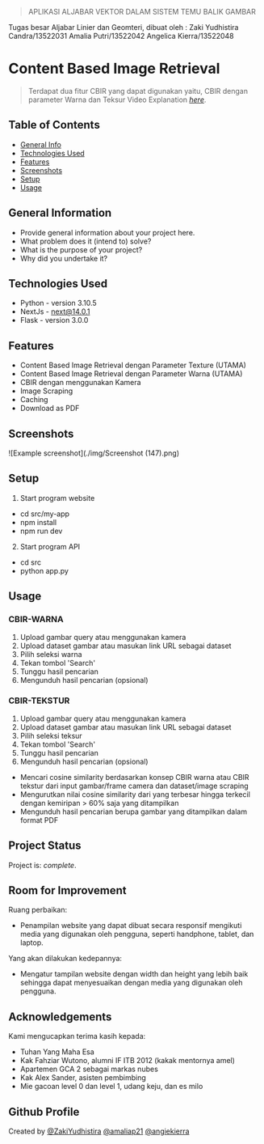> APLIKASI ALJABAR VEKTOR DALAM SISTEM TEMU BALIK GAMBAR

Tugas besar Aljabar Linier dan Geomteri, dibuat oleh :
Zaki Yudhistira Candra/13522031
Amalia Putri/13522042
Angelica Kierra/13522048

# Content Based Image Retrieval

> Terdapat dua fitur CBIR yang dapat digunakan yaitu, CBIR dengan parameter Warna dan Teksur
> Video Explanation [_here_](https://www.example.com).

## Table of Contents

- [General Info](#general-information)
- [Technologies Used](#technologies-used)
- [Features](#features)
- [Screenshots](#screenshots)
- [Setup](#setup)
- [Usage](#usage)

## General Information

- Provide general information about your project here.
- What problem does it (intend to) solve?
- What is the purpose of your project?
- Why did you undertake it?

## Technologies Used

- Python - version 3.10.5
- NextJs - next@14.0.1
- Flask - version 3.0.0

## Features

- Content Based Image Retrieval dengan Parameter Texture (UTAMA)
- Content Based Image Retrieval dengan Parameter Warna (UTAMA)
- CBIR dengan menggunakan Kamera
- Image Scraping
- Caching
- Download as PDF

## Screenshots

![Example screenshot](./img/Screenshot (147).png)

## Setup

1. Start program website

- cd src/my-app
- npm install
- npm run dev

2. Start program API

- cd src
- python app.py

## Usage

### CBIR-WARNA

1. Upload gambar query atau menggunakan kamera
2. Upload dataset gambar atau masukan link URL sebagai dataset
3. Pilih seleksi warna
4. Tekan tombol 'Search'
5. Tunggu hasil pencarian
6. Mengunduh hasil pencarian (opsional)

### CBIR-TEKSTUR

1. Upload gambar query atau menggunakan kamera
2. Upload dataset gambar atau masukan link URL sebagai dataset
3. Pilih seleksi teksur
4. Tekan tombol 'Search'
5. Tunggu hasil pencarian
6. Mengunduh hasil pencarian (opsional)

- Mencari cosine similarity berdasarkan konsep CBIR warna atau CBIR tekstur dari input gambar/frame camera dan dataset/image scraping
- Mengurutkan nilai cosine similarity dari yang terbesar hingga terkecil dengan kemiripan > 60% saja yang ditampilkan
- Mengunduh hasil pencarian berupa gambar yang ditampilkan dalam format PDF

## Project Status

Project is: _complete_.

## Room for Improvement

Ruang perbaikan:

- Penampilan website yang dapat dibuat secara responsif mengikuti media yang digunakan oleh pengguna, seperti handphone, tablet, dan laptop.

Yang akan dilakukan kedepannya:

- Mengatur tampilan website dengan width dan height yang lebih baik sehingga dapat menyesuaikan dengan media yang digunakan oleh pengguna.

## Acknowledgements

Kami mengucapkan terima kasih kepada:

- Tuhan Yang Maha Esa
- Kak Fahziar Wutono, alumni IF ITB 2012 (kakak mentornya amel)
- Apartemen GCA 2 sebagai markas nubes
- Kak Alex Sander, asisten pembimbing
- Mie gacoan level 0 dan level 1, udang keju, dan es milo

## Github Profile

Created by
[@ZakiYudhistira](https://github.com/ZakiYudhistira)
[@amaliap21](https://github.com/amaliap21)
[@angiekierra](https://github.com/angiekierra)
